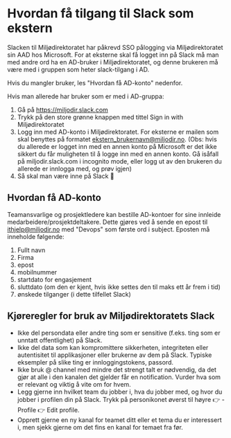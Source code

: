 # Hvordan få tilgang til Slack som ekstern

Slacken til Miljødirektoratet har påkrevd SSO pålogging via Miljødirektoratet sin AAD hos Microsoft. For at eksterne skal få logget inn på Slack må man med andre ord ha en AD-bruker i Miljødirektoratet, og denne brukeren må være med i gruppen som heter slack-tilgang i AD.

Hvis du mangler bruker, les "Hvordan få AD-konto" nedenfor.

Hvis man allerede har bruker som er med i AD-gruppa:
1. Gå på https://miljodir.slack.com
2. Trykk på den store grønne knappen med tittel Sign in with Miljødirektoratet
3. Logg inn med AD-konto i Miljødirektoratet. For eksterne er mailen som skal benyttes på formatet ekstern_brukernavn@miljodir.no. (Obs: hvis du allerede er logget inn med en annen konto på Microsoft er det ikke sikkert du får muligheten til å logge inn med en annen konto. Gå isåfall på miljodir.slack.com i incognito mode, eller logg ut av den brukeren du allerede er innlogga med, og prøv igjen)
4. Så skal man være inne på Slack :tada:

## Hvordan få AD-konto

Teamansvarlige og prosjektledere kan bestille AD-kontoer for sine innleide medarbeidere/prosjektdeltakere. Dette gjøres ved å sende en epost til ithjelp@miljodir.no med "Devops" som første ord i subject. Eposten må inneholde følgende:
1. Fullt navn
2. Firma
3. epost
4. mobilnummer
5. startdato for engasjement
6. sluttdato (om den er kjent, hvis ikke settes den til maks ett år frem i tid)
7. ønskede tilganger (i dette tilfellet Slack)

## Kjøreregler for bruk av Miljødirektoratets Slack

- Ikke del persondata eller andre ting som er sensitive (f.eks. ting som er unntatt offentlighet) på Slack.
- Ikke del data som kan kompromittere sikkerheten, integriteten eller autentisitet til applikasjoner eller brukerne av dem på Slack. Typiske eksempler på slike ting er innloggingstokens, passord.
- Ikke bruk @ channel med mindre det strengt talt er nødvendig, da det gjør at alle i den kanalen det gjelder får en notification. Vurder hva som er relevant og viktig å vite om for hvem.
- Legg gjerne inn hvilket team du jobber i, hva du jobber med, og hvor du jobber i profilen din på Slack. Trykk på personikonet øverst til høyre :point_right: -Profile :point_right: Edit profile.
- Opprett gjerne en ny kanal for teamet ditt eller et tema du er interessert i, men sjekk gjerne om det fins en kanal for temaet fra før.

